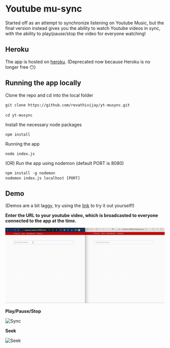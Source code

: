 # Youtube mu-sync

Started off as an attempt to synchronize listening on Youtube Music, but the final version instead gives you the ability to watch Youtube videos in sync, with the ability to play/pause/stop the video for everyone watching!

## Heroku

The app is hosted on [heroku](https://aqueous-bastion-61665.herokuapp.com/). (Deprecated now because Heroku is no longer free :no_mouth:)

## Running the app locally

Clone the repo and cd into the local folder

```
git clone https://github.com/revathivijay/yt-musync.git

cd yt-musync
```

Install the necessary node packages

```
npm install
```

Running the app

```
node index.js
```

(OR) Run the app using nodemon (default PORT is 8080)

```
npm install -g nodemon
nodemon index.js localhost [PORT]
```

## Demo

(Demos are a bit laggy, try using the [link](https://aqueous-bastion-61665.herokuapp.com/) to try it out yourself!)

**Enter the URL to your youtube video, which is broadcasted to everyone connected to the app at the time.**

![URL](images/url.gif)

**Play/Pause/Stop**

![Sync](images/demo2.gif)

**Seek**

![Seek](images/seek.gif)
